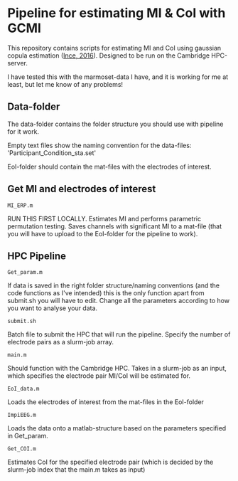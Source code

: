 Pipeline for estimating MI & CoI with GCMI
=====================================================
This repository contains scripts for estimating MI and CoI using gaussian copula estimation ([Ince, 2016](https://onlinelibrary.wiley.com/doi/full/10.1002/hbm.23471)). Designed to be run on the Cambridge HPC-server.

I have tested this with the marmoset-data I have, and it is working for me at least, but let me know of any problems!

Data-folder
----------------------------

The data-folder contains the folder structure you should use with pipeline for it work. 

Empty text files show the naming convention for the data-files: 'Participant_Condition_sta.set'

EoI-folder should contain the mat-files with the electrodes of interest. 


Get MI and electrodes of interest
----------------------------
```
MI_ERP.m
```
RUN THIS FIRST LOCALLY. Estimates MI and performs parametric permutation testing. Saves channels with significant MI to a mat-file (that you will have to upload to the EoI-folder for the pipeline to work).

HPC Pipeline
----------------------------
```
Get_param.m
```
If data is saved in the right folder structure/naming conventions (and the code functions as I've intended) this is the only function apart from submit.sh you will have to edit. Change all the parameters according to how you want to analyse your data.

```
submit.sh
```
Batch file to submit the HPC that will run the pipeline. Specify the number of electrode pairs as a slurm-job array.
```
main.m
```
Should function with the Cambridge HPC. Takes in a slurm-job as an input, which specifies the electrode pair MI/CoI will be estimated for.

```
EoI_data.m
```
Loads the electrodes of interest from the mat-files in the EoI-folder

```
ImpiEEG.m
```
Loads the data onto a matlab-structure based on the parameters specified in Get_param.

```
Get_COI.m
```
Estimates CoI for the specified electrode pair (which is decided by the slurm-job index that the main.m takes as input)
